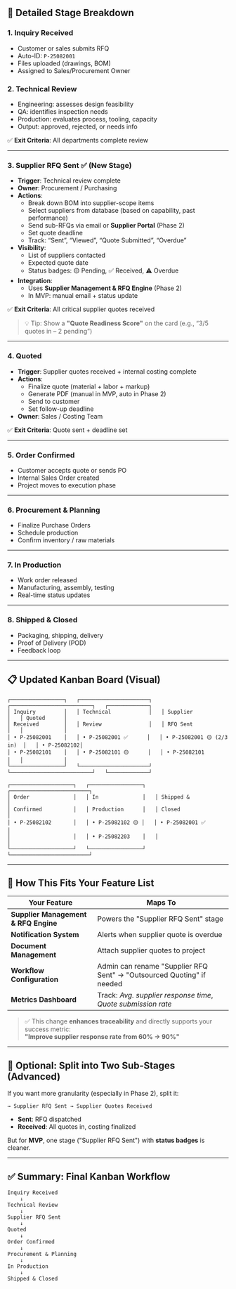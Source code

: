 
## 🔄 Detailed Stage Breakdown

### 1. **Inquiry Received**
- Customer or sales submits RFQ
- Auto-ID: `P-25082001`
- Files uploaded (drawings, BOM)
- Assigned to Sales/Procurement Owner

### 2. **Technical Review**
- Engineering: assesses design feasibility
- QA: identifies inspection needs
- Production: evaluates process, tooling, capacity
- Output: approved, rejected, or needs info

✅ **Exit Criteria**: All departments complete review

---

### 3. **Supplier RFQ Sent** ✅ (New Stage)
- **Trigger**: Technical review complete
- **Owner**: Procurement / Purchasing
- **Actions**:
  - Break down BOM into supplier-scope items
  - Select suppliers from database (based on capability, past performance)
  - Send sub-RFQs via email or **Supplier Portal** (Phase 2)
  - Set quote deadline
  - Track: “Sent”, “Viewed”, “Quote Submitted”, “Overdue”
- **Visibility**:
  - List of suppliers contacted
  - Expected quote date
  - Status badges: 🟡 Pending, ✅ Received, ⚠️ Overdue
- **Integration**:
  - Uses **Supplier Management & RFQ Engine** (Phase 2)
  - In MVP: manual email + status update

✅ **Exit Criteria**: All critical supplier quotes received

> 💡 Tip: Show a **"Quote Readiness Score"** on the card (e.g., “3/5 quotes in – 2 pending”)

---

### 4. **Quoted**
- **Trigger**: Supplier quotes received + internal costing complete
- **Actions**:
  - Finalize quote (material + labor + markup)
  - Generate PDF (manual in MVP, auto in Phase 2)
  - Send to customer
  - Set follow-up deadline
- **Owner**: Sales / Costing Team

✅ **Exit Criteria**: Quote sent + deadline set

---

### 5. **Order Confirmed**
- Customer accepts quote or sends PO
- Internal Sales Order created
- Project moves to execution phase

---

### 6. **Procurement & Planning**
- Finalize Purchase Orders
- Schedule production
- Confirm inventory / raw materials

---

### 7. **In Production**
- Work order released
- Manufacturing, assembly, testing
- Real-time status updates

---

### 8. **Shipped & Closed**
- Packaging, shipping, delivery
- Proof of Delivery (POD)
- Feedback loop

---

## 📋 Updated Kanban Board (Visual)

```text
┌─────────────────┐   ┌──────────────────────┐   ┌──────────────────────────┐   ┌─────────────┐
│ Inquiry         │   │ Technical            │   │ Supplier                 │   │ Quoted      │
│ Received        │   │ Review               │   │ RFQ Sent                 │   │             │
│ • P-25082001    │   │ • P-25082001 ✅      │   │ • P-25082001 🟡 (2/3 in)  │   │ • P-25082102│
│ • P-25082101    │   │ • P-25082101 🟡      │   │ • P-25082101             │   │             │
└─────────────────┘   └──────────────────────┘   └──────────────────────────┘   └─────────────┘

┌────────────────────┐   ┌─────────────────┐   ┌─────────────────────────┐
│ Order              │   │ In              │   │ Shipped &               │
│ Confirmed          │   │ Production      │   │ Closed                  │
│ • P-25082102       │   │ • P-25082102 🟡 │   │ • P-25082001 ✅         │
│                    │   │ • P-25082203    │   │                         │
└────────────────────┘   └─────────────────┘   └─────────────────────────┘
```

---

## 🧱 How This Fits Your Feature List

| Your Feature | Maps To |
|------------|--------|
| **Supplier Management & RFQ Engine** | Powers the "Supplier RFQ Sent" stage |
| **Notification System** | Alerts when supplier quote is overdue |
| **Document Management** | Attach supplier quotes to project |
| **Workflow Configuration** | Admin can rename "Supplier RFQ Sent" → "Outsourced Quoting" if needed |
| **Metrics Dashboard** | Track: *Avg. supplier response time*, *Quote submission rate* |

> ✅ This change **enhances traceability** and directly supports your success metric:  
> **"Improve supplier response rate from 60% → 90%"**

---

## 🎯 Optional: Split into Two Sub-Stages (Advanced)

If you want more granularity (especially in Phase 2), split it:

```
→ Supplier RFQ Sent → Supplier Quotes Received
```

- **Sent**: RFQ dispatched
- **Received**: All quotes in, costing finalized

But for **MVP**, one stage ("Supplier RFQ Sent") with **status badges** is cleaner.

---

## ✅ Summary: Final Kanban Workflow

```text
Inquiry Received 
    ↓
Technical Review 
    ↓
Supplier RFQ Sent 
    ↓
Quoted 
    ↓
Order Confirmed 
    ↓
Procurement & Planning 
    ↓
In Production 
    ↓
Shipped & Closed
```
